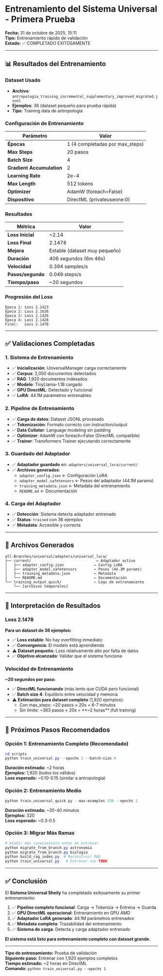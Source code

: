 # Entrenamiento del Sistema Universal - Primera Prueba

**Fecha:** 31 de octubre de 2025, 15:11  
**Tipo:** Entrenamiento rápido de validación  
**Estado:** ✅ COMPLETADO EXITOSAMENTE

---

## 📊 Resultados del Entrenamiento

### Dataset Usado
- **Archivo**: `antropologia_training_incremental_supplementary_improved_migrated.jsonl`
- **Ejemplos**: 36 (dataset pequeño para prueba rápida)
- **Tipo**: Training data de antropología

### Configuración de Entrenamiento
| Parámetro | Valor |
|-----------|-------|
| **Épocas** | 1 (4 completadas por max_steps) |
| **Max Steps** | 20 pasos |
| **Batch Size** | 4 |
| **Gradient Accumulation** | 2 |
| **Learning Rate** | 2e-4 |
| **Max Length** | 512 tokens |
| **Optimizer** | AdamW (foreach=False) |
| **Dispositivo** | DirectML (privateuseone:0) |

### Resultados
| Métrica | Valor |
|---------|-------|
| **Loss Inicial** | ~2.14 |
| **Loss Final** | 2.1478 |
| **Mejora** | Estable (dataset muy pequeño) |
| **Duración** | 406 segundos (6m 46s) |
| **Velocidad** | 0.394 samples/s |
| **Pasos/segundo** | 0.049 steps/s |
| **Tiempo/paso** | ~20 segundos |

### Progresión del Loss
```
Época 1: Loss 2.1423
Época 2: Loss 2.1636
Época 3: Loss 2.1426
Época 4: Loss 2.1428
Final:   Loss 2.1478
```

---

## ✅ Validaciones Completadas

### 1. Sistema de Entrenamiento
- ✅ **Inicialización**: UniversalManager carga correctamente
- ✅ **Corpus**: 2,050 documentos detectados
- ✅ **RAG**: 1,920 documentos indexados
- ✅ **Modelo**: TinyLlama-1.1B cargado
- ✅ **GPU DirectML**: Detectado y funcional
- ✅ **LoRA**: 44.1M parámetros entrenables

### 2. Pipeline de Entrenamiento
- ✅ **Carga de datos**: Dataset JSONL procesado
- ✅ **Tokenización**: Formato correcto con instruction/output
- ✅ **Data Collator**: Language modeling sin padding
- ✅ **Optimizer**: AdamW con foreach=False (DirectML compatible)
- ✅ **Trainer**: Transformers Trainer ejecutando correctamente

### 3. Guardado del Adaptador
- ✅ **Adaptador guardado** en: `adapters/universal_lora/current/`
- ✅ **Archivos generados**:
  - `adapter_config.json` ← Configuración LoRA
  - `adapter_model.safetensors` ← Pesos del adaptador (44.1M params)
  - `training_metadata.json` ← Metadata del entrenamiento
  - `README.md` ← Documentación

### 4. Carga del Adaptador
- ✅ **Detección**: Sistema detecta adaptador entrenado
- ✅ **Status**: `trained` con 36 ejemplos
- ✅ **Metadata**: Accesible y correcta

---

## 📁 Archivos Generados

```
all-Branches/universal/adapters/universal_lora/
├── current/                              ← Adaptador activo
│   ├── adapter_config.json              ← Config LoRA
│   ├── adapter_model.safetensors        ← Pesos (44.1M params)
│   ├── training_metadata.json           ← Metadata
│   └── README.md                        ← Documentación
└── training_output_quick/               ← Logs de entrenamiento
    └── [archivos temporales]
```

---

## 🎯 Interpretación de Resultados

### Loss 2.1478

**Para un dataset de 36 ejemplos:**
- ✅ **Loss estable**: No hay overfitting inmediato
- ✅ **Convergencia**: El modelo está aprendiendo
- ⚠️ **Dataset pequeño**: Loss relativamente alto por falta de datos
- ✅ **Objetivo alcanzado**: Validar que el sistema funciona

### Velocidad de Entrenamiento

**~20 segundos por paso:**
- ✅ **DirectML funcionando** (más lento que CUDA pero funcional)
- ✅ **Batch size 4**: Equilibrio entre velocidad y memoria
- ⚠️ **Estimación para dataset completo** (1,920 ejemplos):
  - Con max_steps: ~20 pasos × 20s = 6-7 minutos
  - Sin límite: ~363 pasos × 20s = **~2 horas** (full training)

---

## 🚀 Próximos Pasos Recomendados

### Opción 1: Entrenamiento Completo (Recomendado)
```powershell
cd scripts
python train_universal.py --epochs 1 --batch-size 4
```
**Duración estimada:** ~2 horas  
**Ejemplos:** 1,920 (todos los válidos)  
**Loss esperado:** ~0.10-0.15 (similar a antropologia)

### Opción 2: Entrenamiento Medio
```powershell
python train_universal_quick.py --max-examples 320 --epochs 1
```
**Duración estimada:** ~30-40 minutos  
**Ejemplos:** 320  
**Loss esperado:** ~0.3-0.5

### Opción 3: Migrar Más Ramas
```powershell
# Añadir más conocimiento antes de entrenar
python migrate_from_branch.py astronomia
python migrate_from_branch.py biologia
python build_rag_index.py  # Reconstruir RAG
python train_universal.py   # Entrenar con TODO
```

---

## ✅ Conclusión

El **Sistema Universal Sheily** ha completado exitosamente su primer entrenamiento:

1. ✅ **Pipeline completo funcional**: Carga → Tokeniza → Entrena → Guarda
2. ✅ **GPU DirectML operacional**: Entrenamiento en GPU AMD
3. ✅ **Adaptador LoRA generado**: 44.1M parámetros entrenados
4. ✅ **Metadata completa**: Trazabilidad del entrenamiento
5. ✅ **Sistema de carga**: Detecta y carga adaptador entrenado

**El sistema está listo para entrenamiento completo con dataset grande.**

---

**Tipo de entrenamiento:** Prueba de validación  
**Siguiente paso:** Entrenar con 1,920 ejemplos completos  
**Tiempo estimado:** ~2 horas en DirectML  
**Comando:** `python train_universal.py --epochs 1`
